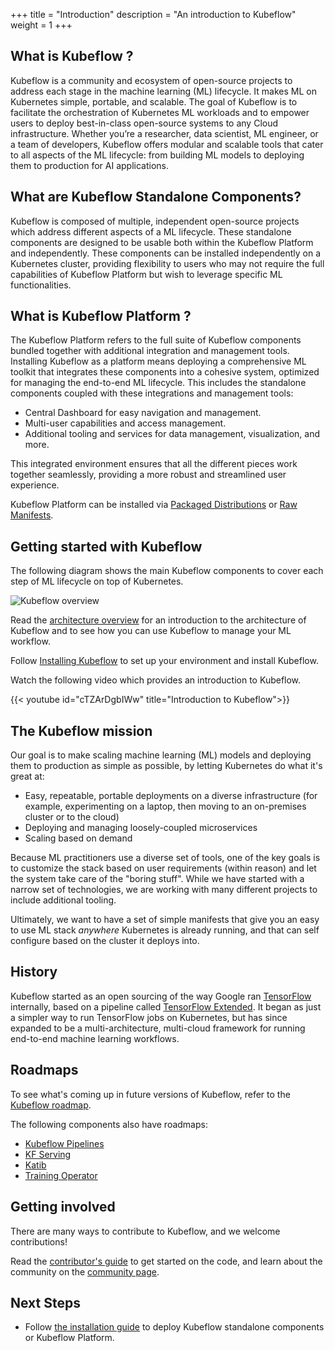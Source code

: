 +++
title = "Introduction"
description = "An introduction to Kubeflow"
weight = 1
+++

## What is Kubeflow ?

Kubeflow is a community and ecosystem of open-source projects to address each stage in the
machine learning (ML) lifecycle. It makes ML on Kubernetes simple, portable, and scalable.
The goal of Kubeflow is to facilitate the orchestration of Kubernetes ML workloads and to empower
users to deploy best-in-class open-source systems to any Cloud infrastructure.
Whether you’re a researcher, data scientist, ML engineer, or a team of developers, Kubeflow offers
modular and scalable tools that cater to all aspects of the ML lifecycle: from building ML models to
deploying them to production for AI applications.

## What are Kubeflow Standalone Components?

Kubeflow is composed of multiple, independent open-source projects which address different aspects
of a ML lifecycle. These standalone components are designed to be usable both within the Kubeflow
Platform and independently. These components can be installed independently on a Kubernetes cluster,
providing flexibility to users who may not require the full capabilities of Kubeflow Platform but
wish to leverage specific ML functionalities.

## What is Kubeflow Platform ?

The Kubeflow Platform refers to the full suite of Kubeflow components bundled together with
additional integration and management tools. Installing Kubeflow as a platform means deploying a
comprehensive ML toolkit that integrates these components into a cohesive system, optimized for
managing the end-to-end ML lifecycle. This includes the standalone components coupled with these
integrations and management tools:

- Central Dashboard for easy navigation and management.
- Multi-user capabilities and access management.
- Additional tooling and services for data management, visualization, and more.

This integrated environment ensures that all the different pieces work together seamlessly,
providing a more robust and streamlined user experience.

Kubeflow Platform can be installed via
[Packaged Distributions](/docs/started/installing-kubeflow/#install-kubeflow-platform-from-packaged-distributions) or
[Raw Manifests](/docs/started/installing-kubeflow/#install-kubeflow-platform-from-raw-manifests).

## Getting started with Kubeflow

The following diagram shows the main Kubeflow components to cover each step of ML lifecycle
on top of Kubernetes.

<img src="/docs/started/images/kubeflow-intro-diagram.drawio.svg"
  alt="Kubeflow overview"
  class="mt-3 mb-3">

Read the [architecture overview](/docs/started/architecture/) for an
introduction to the architecture of Kubeflow and to see how you can use Kubeflow
to manage your ML workflow.

Follow [Installing Kubeflow](/docs/started/installing-kubeflow/) to set up
your environment and install Kubeflow.

Watch the following video which provides an introduction to Kubeflow.

{{< youtube id="cTZArDgbIWw" title="Introduction to Kubeflow">}}

## The Kubeflow mission

Our goal is to make scaling machine learning (ML) models and deploying them to
production as simple as possible, by letting Kubernetes do what it's great at:

- Easy, repeatable, portable deployments on a diverse infrastructure
  (for example, experimenting on a laptop, then moving to an on-premises
  cluster or to the cloud)
- Deploying and managing loosely-coupled microservices
- Scaling based on demand

Because ML practitioners use a diverse set of tools, one of the key goals is to
customize the stack based on user requirements (within reason) and let the
system take care of the "boring stuff". While we have started with a narrow set
of technologies, we are working with many different projects to include
additional tooling.

Ultimately, we want to have a set of simple manifests that give you an easy to
use ML stack _anywhere_ Kubernetes is already running, and that can self
configure based on the cluster it deploys into.

## History

Kubeflow started as an open sourcing of the way Google ran [TensorFlow](https://www.tensorflow.org/) internally, based on a pipeline called [TensorFlow Extended](https://www.tensorflow.org/tfx/).
It began as just a simpler way to run TensorFlow jobs on Kubernetes, but has since expanded to be a multi-architecture, multi-cloud framework for running end-to-end machine learning workflows.

## Roadmaps

To see what's coming up in future versions of Kubeflow, refer to the [Kubeflow roadmap](https://github.com/kubeflow/kubeflow/blob/master/ROADMAP.md).

The following components also have roadmaps:

- [Kubeflow Pipelines](https://github.com/kubeflow/pipelines/blob/master/ROADMAP.md)
- [KF Serving](https://github.com/kubeflow/kfserving/blob/master/ROADMAP.md)
- [Katib](https://github.com/kubeflow/katib/blob/master/ROADMAP.md)
- [Training Operator](https://github.com/kubeflow/common/blob/master/ROADMAP.md)

## Getting involved

There are many ways to contribute to Kubeflow, and we welcome contributions!

Read the [contributor's guide](/docs/about/contributing/) to get started on the code, and learn about the community on the [community page](/docs/about/community/).

## Next Steps

- Follow [the installation guide](/docs/started/installing-kubeflow) to deploy Kubeflow standalone
  components or Kubeflow Platform.
